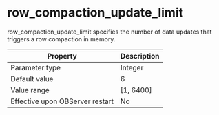 row_compaction_update_limit 
================================================

row_compaction_update_limit specifies the number of data updates that triggers a row compaction in memory. 


|          **Property**           | **Description** |
|---------------------------------|-----------------|
| Parameter type                  | Integer         |
| Default value                   | 6               |
| Value range                     | \[1, 6400\]     |
| Effective upon OBServer restart | No              |



